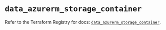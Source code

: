 # `data_azurerm_storage_container`

Refer to the Terraform Registry for docs: [`data_azurerm_storage_container`](https://registry.terraform.io/providers/hashicorp/azurerm/4.5.0/docs/data-sources/storage_container).
